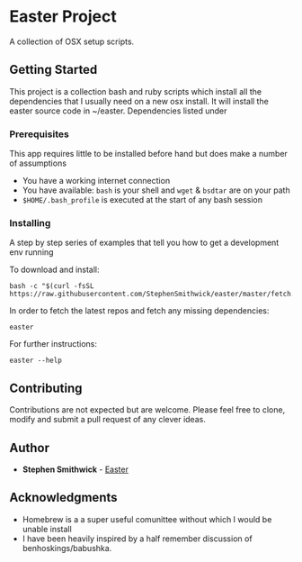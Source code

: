 # Easter Project

A collection of OSX setup scripts.

## Getting Started

This project is a collection bash and ruby scripts which install all the dependencies that I usually need on a new osx install. It will install the easter source code in ~/easter.  Dependencies listed under

### Prerequisites

This app requires little to be installed before hand but does make a number of assumptions
- You have a working internet connection
- You have available: `bash` is your shell and `wget` & `bsdtar` are on your path
- `$HOME/.bash_profile` is executed at the start of any bash session

### Installing

A step by step series of examples that tell you how to get a development env running

To download and install:

```
bash -c "$(curl -fsSL https://raw.githubusercontent.com/StephenSmithwick/easter/master/fetch.bash)"
```

In order to fetch the latest repos and fetch any missing dependencies:

```
easter
```

For further instructions:

```
easter --help
```

## Contributing

Contributions are not expected but are welcome.  Please feel free to clone, modify and submit a pull request of any clever ideas.

## Author

* **Stephen Smithwick** - [Easter](https://github.com/StephenSmithwick/easter)


## Acknowledgments

* Homebrew is a a super useful comunittee without which I would be unable install
* I have been heavily inspired by a half remember discussion of benhoskings/babushka.
